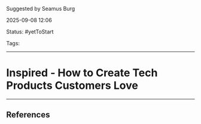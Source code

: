 
Suggested by Seamus Burg

2025-09-08 12:06

Status: #yetToStart 

Tags:

---
# Inspired - How to Create Tech Products Customers Love

---
## References